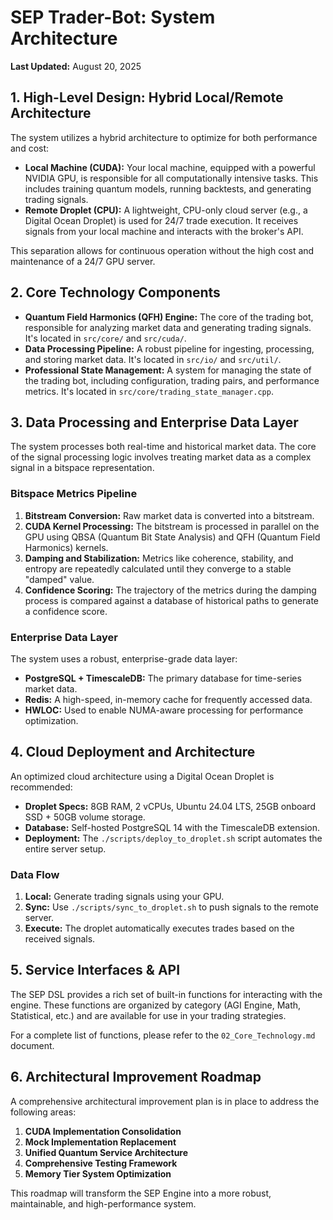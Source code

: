 # SEP Trader-Bot: System Architecture

**Last Updated:** August 20, 2025

## 1. High-Level Design: Hybrid Local/Remote Architecture

The system utilizes a hybrid architecture to optimize for both performance and cost:

*   **Local Machine (CUDA):** Your local machine, equipped with a powerful NVIDIA GPU, is responsible for all computationally intensive tasks. This includes training quantum models, running backtests, and generating trading signals.
*   **Remote Droplet (CPU):** A lightweight, CPU-only cloud server (e.g., a Digital Ocean Droplet) is used for 24/7 trade execution. It receives signals from your local machine and interacts with the broker's API.

This separation allows for continuous operation without the high cost and maintenance of a 24/7 GPU server.

## 2. Core Technology Components

*   **Quantum Field Harmonics (QFH) Engine:** The core of the trading bot, responsible for analyzing market data and generating trading signals. It's located in `src/core/` and `src/cuda/`.
*   **Data Processing Pipeline:** A robust pipeline for ingesting, processing, and storing market data. It's located in `src/io/` and `src/util/`.
*   **Professional State Management:** A system for managing the state of the trading bot, including configuration, trading pairs, and performance metrics. It's located in `src/core/trading_state_manager.cpp`.

## 3. Data Processing and Enterprise Data Layer

The system processes both real-time and historical market data. The core of the signal processing logic involves treating market data as a complex signal in a bitspace representation.

### Bitspace Metrics Pipeline

1.  **Bitstream Conversion:** Raw market data is converted into a bitstream.
2.  **CUDA Kernel Processing:** The bitstream is processed in parallel on the GPU using QBSA (Quantum Bit State Analysis) and QFH (Quantum Field Harmonics) kernels.
3.  **Damping and Stabilization:** Metrics like coherence, stability, and entropy are repeatedly calculated until they converge to a stable "damped" value.
4.  **Confidence Scoring:** The trajectory of the metrics during the damping process is compared against a database of historical paths to generate a confidence score.

### Enterprise Data Layer

The system uses a robust, enterprise-grade data layer:

*   **PostgreSQL + TimescaleDB:** The primary database for time-series market data.
*   **Redis:** A high-speed, in-memory cache for frequently accessed data.
*   **HWLOC:** Used to enable NUMA-aware processing for performance optimization.

## 4. Cloud Deployment and Architecture

An optimized cloud architecture using a Digital Ocean Droplet is recommended:

*   **Droplet Specs:** 8GB RAM, 2 vCPUs, Ubuntu 24.04 LTS, 25GB onboard SSD + 50GB volume storage.
*   **Database:** Self-hosted PostgreSQL 14 with the TimescaleDB extension.
*   **Deployment:** The `./scripts/deploy_to_droplet.sh` script automates the entire server setup.

### Data Flow

1.  **Local:** Generate trading signals using your GPU.
2.  **Sync:** Use `./scripts/sync_to_droplet.sh` to push signals to the remote server.
3.  **Execute:** The droplet automatically executes trades based on the received signals.

## 5. Service Interfaces & API

The SEP DSL provides a rich set of built-in functions for interacting with the engine. These functions are organized by category (AGI Engine, Math, Statistical, etc.) and are available for use in your trading strategies.

For a complete list of functions, please refer to the `02_Core_Technology.md` document.

## 6. Architectural Improvement Roadmap

A comprehensive architectural improvement plan is in place to address the following areas:

1.  **CUDA Implementation Consolidation**
2.  **Mock Implementation Replacement**
3.  **Unified Quantum Service Architecture**
4.  **Comprehensive Testing Framework**
5.  **Memory Tier System Optimization**

This roadmap will transform the SEP Engine into a more robust, maintainable, and high-performance system.
